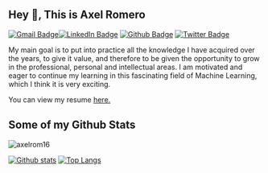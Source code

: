 ## Hey 👋, This is Axel Romero
[![Gmail Badge](https://img.shields.io/badge/-romeroaxel16@gmail.com-c14438?style=flat&logo=Gmail&logoColor=white&link=mailto:romeroaxel16@gmail.com)](mailto:romeroaxel16@gmail.com)[![LinkedIn Badge](https://img.shields.io/badge/-Axel-Romero-0072b1?style=flat&logo=Linkedin&logoColor=white&link=https://www.linkedin.com/in/axel-romero-20b8b0198/)](https://www.linkedin.com/in/axel-romero-20b8b0198/) [![Github Badge](https://img.shields.io/badge/-axelrom16-grey?style=flat&logo=github&logoColor=white&link=https://github.com/Axelrom16/)](https://www.github.com/Axelrom16/) [![Twitter Badge](https://img.shields.io/badge/-axelrom2-00acee?style=flat&logo=twitter&logoColor=white&link=https://twitter.com/axelrom2/)](https://www.twitter.com/axelrom2/)
<p align='left'> My main goal is to put into practice all the knowledge I have acquired over the years, to give it value, and therefore to be given the opportunity to grow in the professional, personal and intellectual areas. I am motivated and eager to continue my learning in this fascinating field of Machine Learning, which I think it is very exciting.</p><p align='left'> You can view my resume <a href='https://drive.google.com/file/d/1K2K9NBUWRcVGbKrOIrtrmST9kutJIpRz/view?usp=sharing ' target=_blank><u>here</u>.</a></p>

## Some of my Github Stats
<p align=left> <img src=https://komarev.com/ghpvc/?username=axelrom16 alt=axelrom16 /> </p>

[![Github stats](https://github-readme-stats.vercel.app/api?username=axelrom16&show_icons=true&include_all_commits=true)](https://github.com/axelrom16/github-readme-stats)
[![Top Langs](https://github-readme-stats.vercel.app/api/top-langs/?username=axelrom16&layout=compact)](https://github.com/axelrom16/github-readme-stats)
